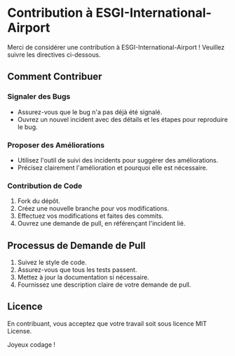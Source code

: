 # Contribution à ESGI-International-Airport

Merci de considérer une contribution à ESGI-International-Airport ! Veuillez suivre les directives ci-dessous.

## Comment Contribuer

### Signaler des Bugs

- Assurez-vous que le bug n'a pas déjà été signalé.
- Ouvrez un nouvel incident avec des détails et les étapes pour reproduire le bug.

### Proposer des Améliorations

- Utilisez l'outil de suivi des incidents pour suggérer des améliorations.
- Précisez clairement l'amélioration et pourquoi elle est nécessaire.

### Contribution de Code

1. Fork du dépôt.
2. Créez une nouvelle branche pour vos modifications.
3. Effectuez vos modifications et faites des commits.
4. Ouvrez une demande de pull, en référençant l'incident lié.

## Processus de Demande de Pull

1. Suivez le style de code.
2. Assurez-vous que tous les tests passent.
3. Mettez à jour la documentation si nécessaire.
4. Fournissez une description claire de votre demande de pull.

## Licence

En contribuant, vous acceptez que votre travail soit sous licence MIT License.

Joyeux codage !
